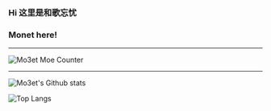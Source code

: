 <!-- ### Hi there 👋 -->
### Hi 这里是和歌忘忧 
### Monet here! 

---
![Mo3et Moe Counter](https://count.getloli.com/get/@mo3et?theme=gelbooru)
<!-- repo:https://github.com/journey-ad/Moe-counter -->
---
![Mo3et's Github stats](https://github-readme-stats.vercel.app/api?username=Mo3et&count_private=true&show_icons=true&theme=tokyonight)
<!-- ![Mo3et's GitHub stats](https://github-readme-stats.vercel.app/api?username=Mo3et&count_private=true&show_icons=true&theme=tokyonight) -->
![Top Langs](https://github-readme-stats.vercel.app/api/top-langs/?username=mo3et&hide=php,javascript,html,css,ejs,java)
<!-- &hide=javascript,html,css, -->


<!-- repo:https://github.com/anuraghazra/github-readme-stats -->






<!--
**Mo3et/Mo3et** is a ✨ _special_ ✨ repository because its `README.md` (this file) appears on your GitHub profile.

Here are some ideas to get you started:

- 🔭 I’m currently working on ...
- 🌱 I’m currently learning ...
- 👯 I’m looking to collaborate on ...
- 🤔 I’m looking for help with ...
- 💬 Ask me about ...
- 📫 How to reach me: ...
- 😄 Pronouns: ...
- ⚡ Fun fact: ...
-->

<!-- ![Readme Card](https://github-readme-stats.vercel.app/api/pin/?username=mo3et&repo=github-readme-stats) -->

